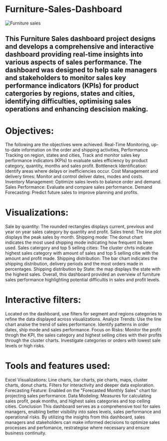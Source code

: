 # Furniture-Sales-Dashboard




![Furniture sales](https://github.com/user-attachments/assets/0eac64fb-dc65-40f6-9ed2-751924635bd7)



## This Furniture Sales dashboard project designs and develops a comprehensive and interactive dashboard providing real-time insights into various aspects of sales performance. The dashboard was designed to help sale managers and stakeholders to monitor sales key performance indicators (KPIs) for product catergories by regions, states and cities, identifying difficulties, optimising sales operations and enhancing descision making.

# Objectives: 

The following are the objectives were achieved: Real-Time Monitoring, up-to-date information on the order and shipping activities, Performance Tracking on region, states and cities, Track and monitor sales key performance indicators (KPIs) to evaluate sales efficiency by product category, quantity, months and sales profit. Bottleneck Identification: Identify areas where delays or inefficiencies occur. Cost Management and delivery times: Monitor and control deliver dates, modes and costs. Inventory Management: Optimize sales levels to balance order and demand. Sales Performance: Evaluate and compare sales performance. Demand Forecasting: Predict future sales to improve planning and profits.

# Visualizations:

Sale by quantity: The rounded rectangles displays current, previous and year on year sales category by quantity and profit. Sales trend: The line plot displays the peak sales by month. Shipping mode: The donut chart indicates the most used shipping mode indicating how frequent its been used. Sales catergory and top 5 selling cities: The cluster chrts indicate highest sales category with amount of sales and top 5 selling citie with the amount and profit made. Shipping distribution: The bar chart indicates the shipping distribution, delivery periods and the most orders made in percentages. Shipping distribution by State: the map displays the state with the highest sales.  Overall, this dashboard provided an overview of furniture sales performance highlighting potential difficultis in sales and profit levels.

# Interactive filters:

Located on the dashboard, use filters for segment and regions categories to refine the data displayed across visualizations.
Analyze Trends:
Use the line chart analse the trend of sales performance.
Identify patterns in order dates, ship mode and sales performance.
Focus on Risks:
Monitor the profit throgh the KPI, the sales category and highest selling cities with their profits through the cluster charts.
Investigate categories or orders with lowest sale levels or high risks.

# Tools and features used:

Excel Visualizations:
Line charts, bar charts, pie charts, maps, cluster charts, donut charts.
Filters for interactivity and deeper data exploration.
Forecasting Feature:
Enabled on the "Forecasted Monthly Sales" chart for projecting sales performance.
Data Modeling:
Measures for calculating sales profit, peak months, and highest sales categories and top celling cities.
Conclusion
This dashboard serves as a comprehensive tool for sales managers, enabling better visibility into sales levels, sales performance and operational risks. By utilizing the insights from this dashboard, sales managers and stakeholders can make informed decisions to optimize sales processes and perfomance, restrategise where necessary and ensure business continuity.

